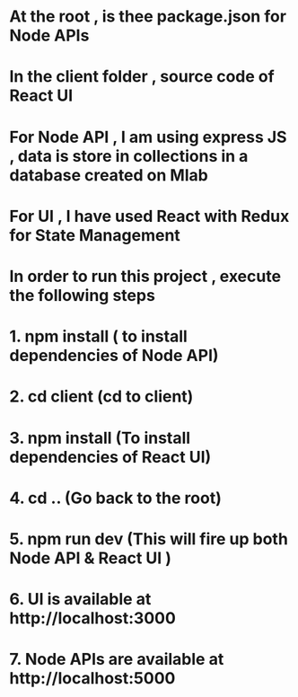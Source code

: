 # At the root , is thee package.json for Node APIs 
# In the client folder , source code of React UI 
# For Node API , I am using express JS , data is store in collections in a database created on Mlab
# For UI , I have used React with Redux for State Management 
# In order to run this project , execute the following steps 
#    1. npm install ( to install dependencies of Node API)
#    2. cd client (cd to client)
#    3. npm install (To install dependencies of React UI)
#    4. cd .. (Go back to the root)
#    5. npm run dev (This will fire up both Node API & React UI )
#    6. UI is available at http://localhost:3000
#    7. Node APIs are available at http://localhost:5000
